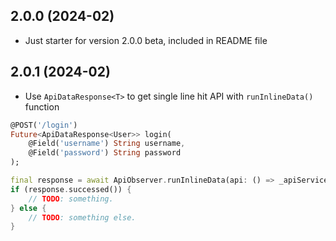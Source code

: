 ## 2.0.0 (2024-02)

* Just starter for version 2.0.0 beta, included in README file

## 2.0.1 (2024-02)

* Use ``ApiDataResponse<T>`` to get single line hit API with ``runInlineData()`` function

```dart
@POST('/login')
Future<ApiDataResponse<User>> login(
    @Field('username') String username, 
    @Field('password') String password 
);
```

```dart
final response = await ApiObserver.runInlineData(api: () => _apiService.login(username, password));
if (response.successed()) {
    // TODO: something.
} else {
    // TODO: something else.
}
```